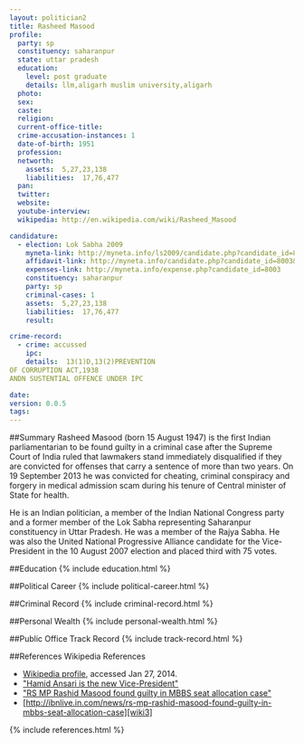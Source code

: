 ```yaml
---
layout: politician2
title: Rasheed Masood
profile: 
  party: sp
  constituency: saharanpur
  state: uttar pradesh
  education: 
    level: post graduate
    details: llm,aligarh muslim university,aligarh
  photo: 
  sex: 
  caste: 
  religion: 
  current-office-title: 
  crime-accusation-instances: 1
  date-of-birth: 1951
  profession: 
  networth: 
    assets:  5,27,23,138
    liabilities:  17,76,477
  pan: 
  twitter: 
  website: 
  youtube-interview: 
  wikipedia: http://en.wikipedia.com/wiki/Rasheed_Masood

candidature: 
  - election: Lok Sabha 2009
    myneta-link: http://myneta.info/ls2009/candidate.php?candidate_id=8003
    affidavit-link: http://myneta.info/candidate.php?candidate_id=8003&scan=original
    expenses-link: http://myneta.info/expense.php?candidate_id=8003
    constituency: saharanpur 
    party: sp
    criminal-cases: 1
    assets:  5,27,23,138
    liabilities:  17,76,477
    result:  

crime-record: 
  - crime: accussed
    ipc: 
    details:  13(1)D,13(2)PREVENTION
OF CORRUPTION ACT,1938
ANDN SUSTENTIAL OFFENCE UNDER IPC  

date: 
version: 0.0.5
tags: 
---
```

##Summary
Rasheed Masood (born 15 August 1947) is the first Indian parliamentarian to be found guilty in a criminal case after the Supreme Court of India ruled that lawmakers stand immediately disqualified if they are convicted for offenses that carry a sentence of more than two years. On 19 September 2013 he was convicted for cheating, criminal conspiracy and forgery in medical admission scam during his tenure of Central minister of State for health.

He is an Indian politician, a member of the Indian National Congress party and a former member of the Lok Sabha representing Saharanpur constituency in Uttar Pradesh. He was a member of the Rajya Sabha. He was also the United National Progressive Alliance candidate for the Vice-President in the 10 August 2007 election and placed third with 75 votes.


##Education
{% include education.html %}


##Political Career
{% include political-career.html %}


##Criminal Record
{% include criminal-record.html %}


##Personal Wealth
{% include personal-wealth.html %}


##Public Office Track Record
{% include track-record.html %}


##References
Wikipedia References
- [Wikipedia profile]({{page.profile.wikipedia}}), accessed Jan 27, 2014.
- ["Hamid Ansari is the new Vice-President"][wiki1]
- ["RS MP Rashid Masood found guilty in MBBS seat allocation case"][wiki2]
- [http://ibnlive.in.com/news/rs-mp-rashid-masood-found-guilty-in-mbbs-seat-allocation-case][wiki3]

[wiki1]: http://www.hindustantimes.com/Hamid-Ansari-is-the-new-Vice-President/Article1-241686.aspx
[wiki2]: http://ibnlive.in.com/news/rs-mp-rashid-masood-found-guilty-in-mbbs-seat-allocation-case/423245-37-64.html
[wiki3]: http://ibnlive.in.com/news/rs-mp-rashid-masood-found-guilty-in-mbbs-seat-allocation-case


{% include references.html %}